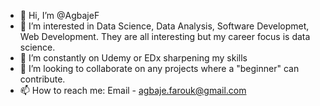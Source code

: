 - 👋 Hi, I’m @AgbajeF
- 👀 I’m interested in Data Science, Data Analysis, Software Developmet, Web Development. They are all interesting but my career focus is data science.
- 🌱 I’m constantly on Udemy or EDx sharpening my skills
- 💞️ I’m looking to collaborate on any projects where a "beginner" can contribute.
- 📫 How to reach me: Email - agbaje.farouk@gmail.com
